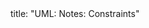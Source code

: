 <frontmatter>
title: "UML: Notes: Constraints"
</frontmatter>

<include src="navbar.md" boilerplate />

<include src="unit-inPage-asFlat.md" boilerplate />